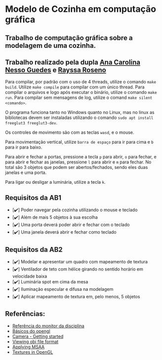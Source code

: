 # Modelo de Cozinha em computação gráfica

## Trabalho de computação gráfica sobre a modelagem de uma cozinha.

## Trabalho realizado pela dupla [Ana Carolina Nesso Guedes](https://github.com/carolnesso) e [Rayssa Roseno](https://github.com/RayssaRoseno)

Para compilar, por padrão com o uso de 4 threads, utilize o comando `make build`.
Utilize `make compile` para compilar com um único thread.
Para compilar o arquivos e logo após executar o binário, utilize o comando `make run`.
Para compilar sem mensagens de log, utilize o comand `make silent <comando>`.

O programa funciona tanto no Windows quanto no Linux, mas no linux as bibliotecas devem ser instaladas utilizando o comando `sudo apt install freeglut3 freeglut3-dev`.

Os controles de movimento são com as teclas `wasd`, e o mouse.

Para movimentação vertical, utilize `barra de espaço` para ir para cima e `b` para ir para baixo.

Para abrir e fechar a portas, pressione a tecla `p` para abrir, `o` para fechar, e para abrir e fechar as janelas, pressione `l` para abrir e `m` para fechar.
    No total são 3 objetos que podem ser abertos/fechados, sendo eles duas janelas e uma porta.

Para ligar ou desligar a luminária, utilize a tecla `k`.

## Requisitos da AB1

 - [:heavy_check_mark:] Poder navegar pela cozinha utilizando o mouse e teclado
 - [:heavy_check_mark:] Além de mais 5 objetos à sua escolha
 - [:heavy_check_mark:] Uma porta deverá poder abrir e fechar com o teclado
 - [:heavy_check_mark:] Uma janela deverá abrir e fechar como teclado

## Requisitos da AB2

 - [:heavy_check_mark:] Modelar e apresentar um quadro com mapeamento de textura
 - [:heavy_check_mark:] Ventilador de teto com hélice girando no sentido horário em velocidade baixa
 - [:heavy_check_mark:] Luminária spot em cima da mesa
 - [:heavy_check_mark:] Iluminação especular e difusa na modelagem
 - [:heavy_check_mark:] Aplicar mapeamento de textura em, pelo menos, 5 objetos

## Referências:

* [Referência do monitor da disciplina](https://github.com/valeriojr/COMP269/blob/master/opengl.c)
* [Básicos do opengl](https://github.com/valeriojr/monitoria-cg/blob/master/material/book.pdf)
* [Camera - Getting started](https://learnopengl.com/Getting-started/Camera)
* [Viewing obj file format](https://en.wikipedia.org/wiki/Wavefront_.obj_file)
* [Applying MSAA](https://learnopengl.com/Advanced-OpenGL/Anti-Aliasing)
* [Textures in OpenGL](https://www.youtube.com/watch?v=n4k7ANAFsIQ)
